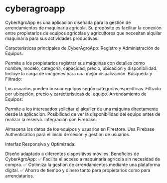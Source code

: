 # cyberagroapp

CyberAgroApp es una aplicación diseñada para la gestión de arrendamientos de maquinaria agrícola. Su propósito es facilitar la conexión entre propietarios de equipos agrícolas y agricultores que necesitan alquilar maquinaria para sus actividades productivas.

Características principales de CyberAgroApp:
Registro y Administración de Equipos:

Permite a los propietarios registrar sus máquinas con detalles como nombre, modelo, categoría, capacidad, precio, ubicación y disponibilidad.
Incluye la carga de imágenes para una mejor visualización.
Búsqueda y Filtrado:

Los usuarios pueden buscar equipos según categorías específicas.
Filtrado por ubicación, precio y características del equipo.
Arrendamiento de Equipos:

Permite a los interesados solicitar el alquiler de una máquina directamente desde la aplicación.
Posibilidad de ver la disponibilidad del equipo antes de realizar la reserva.
Integración con Firebase:

Almacena los datos de los equipos y usuarios en Firestore.
Usa Firebase Authentication para el inicio de sesión y gestión de usuarios.

Interfaz Responsiva y Optimizada:

Diseño adaptado a diferentes dispositivos móviles.
Beneficios de CyberAgroApp:
✅ Facilita el acceso a maquinaria agrícola sin necesidad de compra.
✅ Optimiza la gestión de arrendamientos mediante una plataforma digital.
✅ Ahorro de tiempo y dinero tanto para propietarios como para arrendatarios.
